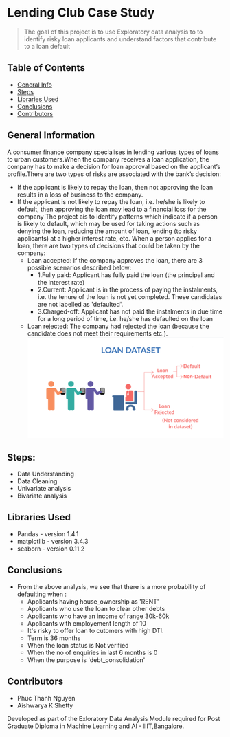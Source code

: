 # Lending Club Case Study
> The goal of this project is to use Exploratory data analysis to to identify risky loan applicants and understand factors that contribute to a loan default

## Table of Contents
* [General Info](#general-information)
* [Steps](#general-information)
* [Libraries Used](#technologies-used)
* [Conclusions](#conclusions)
* [Contributors](#acknowledgements)

<!-- You can include any other section that is pertinent to your problem -->

## General Information

 A consumer finance company specialises in lending various types of loans to urban customers.When the company receives a loan application, the company has to make a decision for loan approval based on the applicant’s profile.There are two types of risks are associated with the bank’s decision:
* If the applicant is likely to repay the loan, then not approving the loan results in a loss of business to the company.
* If the applicant is not likely to repay the loan, i.e. he/she is likely to default, then approving the loan may lead to a financial loss for the company
The project ais to identify patterns which indicate if a person is likely to default, which may be used for taking actions such as denying the loan, reducing the amount of loan, lending (to risky applicants) at a higher interest rate, etc.
When a person applies for a loan, there are two types of decisions that could be taken by the company:
    * Loan accepted: If the company approves the loan, there are 3 possible scenarios described below:
        * 1.Fully paid: Applicant has fully paid the loan (the principal and the interest rate)
        * 2.Current: Applicant is in the process of paying the instalments, i.e. the tenure of the loan is not yet completed. These candidates    are not labelled as 'defaulted'.
        * 3.Charged-off: Applicant has not paid the instalments in due time for a long period of time, i.e. he/she has defaulted on the loan
    * Loan rejected: The company had rejected the loan (because the candidate does not meet their requirements etc.).
![Loan Dataset](img/image.PNG)


<!-- You don't have to answer all the questions - just the ones relevant to your project. -->

## Steps:
- Data Understanding 
- Data Cleaning
- Univariate analysis
- Bivariate analysis


## Libraries Used
- Pandas - version 1.4.1
- matplotlib - version 3.4.3
- seaborn  - version 0.11.2

<!-- As the libraries versions keep on changing, it is recommended to mention the version of library used in this project -->

## Conclusions
- From the above analysis, we see that there is a more probability of defaulting when :
    * Applicants having house_ownership as 'RENT'
    * Applicants who use the loan to clear other debts
    * Applicants who have an income of range 30k-60k
    * Applicants with employement length of 10
    * It's risky to offer loan to cutomers with high DTI.
    * Term is 36 months
    * When the loan status is Not verified
    * When the no of enquiries in last 6 months is 0
    * When the purpose is 'debt_consolidation'

<!-- You don't have to answer all the questions - just the ones relevant to your project. -->


## Contributors
* Phuc Thanh Nguyen
* Aishwarya K Shetty

Developed as part of the Exloratory Data Analysis Module required for Post Graduate Diploma in Machine Learning and AI - IIIT,Bangalore.


